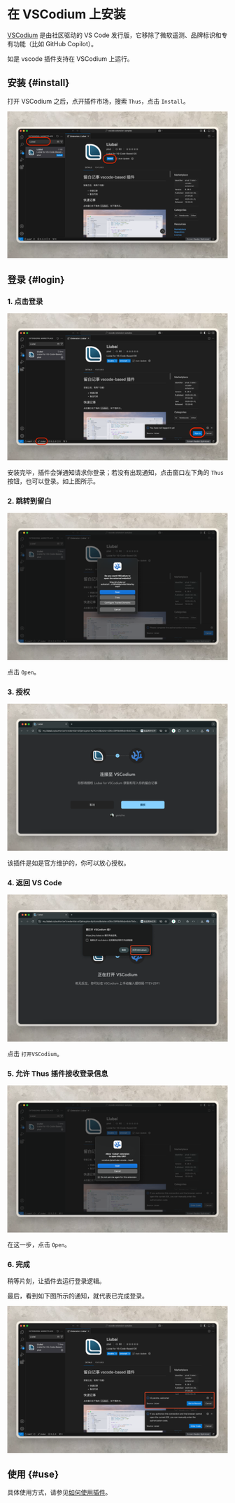 # 在 VSCodium 上安装

[VSCodium](https://vscodium.com/) 是由社区驱动的 VS Code 发行版，它移除了微软遥测、品牌标识和专有功能（比如 GitHub Copilot）。

如是 vscode 插件支持在 VSCodium 上运行。

## 安装 {#install}

打开 VSCodium 之后，点开插件市场，搜索 `Thus`，点击 `Install`。

![Install](./assets-vscodium/1.png)

## 登录 {#login}

### 1. 点击登录

![登录](./assets-vscodium/2.png)

安装完毕，插件会弹通知请求你登录；若没有出现通知，点击窗口左下角的 `Thus` 按钮，也可以登录。如上图所示。

### 2. 跳转到留白

![打开](./assets-vscodium/3.png)

点击 `Open`。

### 3. 授权

![授权](./assets-vscodium/4.png)

该插件是如是官方维护的，你可以放心授权。

### 4. 返回 VS Code

![返回 VS Code](./assets-vscodium/5.png)

点击 `打开VSCodium`。

### 5. 允许 Thus 插件接收登录信息

![Allow](./assets-vscodium/6.png)

在这一步，点击 `Open`。

### 6. 完成

稍等片刻，让插件去运行登录逻辑。

最后，看到如下图所示的通知，就代表已完成登录。

![Done](./assets-vscodium/7.png)

## 使用 {#use}

具体使用方式，请参见[如何使用插件](./how-to-use-vscode-ext)。



